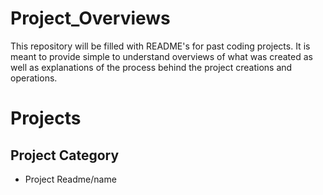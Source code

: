 # Project_Overviews
This repository will be filled with README's for past coding projects. It is meant to provide simple to understand overviews of what was created as well as explanations of the process behind the project creations and operations. 

# Projects

## Project Category
* Project Readme/name
